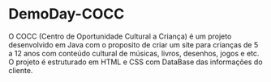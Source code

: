 # DemoDay-COCC
O COCC (Centro de Oportunidade Cultural a Criança) é um projeto desenvolvido em Java com o proposito de criar um site para crianças de 5 a 12 anos com conteúdo cultural de músicas, livros, desenhos, jogos e etc. O projeto é estruturado em HTML e CSS com DataBase das informações do cliente.
